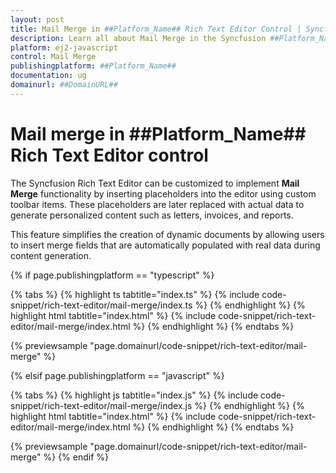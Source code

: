 ```yaml
---
layout: post
title: Mail Merge in ##Platform_Name## Rich Text Editor Control | Syncfusion
description: Learn all about Mail Merge in the Syncfusion ##Platform_Name## Rich Text Editor control, part of Essential JS 2.
platform: ej2-javascript
control: Mail Merge 
publishingplatform: ##Platform_Name##
documentation: ug
domainurl: ##DomainURL##
---
```


# Mail merge in ##Platform_Name## Rich Text Editor control

The Syncfusion Rich Text Editor can be customized to implement **Mail Merge** functionality by inserting placeholders into the editor using custom toolbar items. These placeholders are later replaced with actual data to generate personalized content such as letters, invoices, and reports.

This feature simplifies the creation of dynamic documents by allowing users to insert merge fields that are automatically populated with real data during content generation.

{% if page.publishingplatform == "typescript" %}

{% tabs %}
{% highlight ts tabtitle="index.ts" %}
{% include code-snippet/rich-text-editor/mail-merge/index.ts %}
{% endhighlight %}
{% highlight html tabtitle="index.html" %}
{% include code-snippet/rich-text-editor/mail-merge/index.html %}
{% endhighlight %}
{% endtabs %}
        
{% previewsample "page.domainurl/code-snippet/rich-text-editor/mail-merge" %}

{% elsif page.publishingplatform == "javascript" %}

{% tabs %}
{% highlight js tabtitle="index.js" %}
{% include code-snippet/rich-text-editor/mail-merge/index.js %}
{% endhighlight %}
{% highlight html tabtitle="index.html" %}
{% include code-snippet/rich-text-editor/mail-merge/index.html %}
{% endhighlight %}
{% endtabs %}

{% previewsample "page.domainurl/code-snippet/rich-text-editor/mail-merge" %}
{% endif %}
